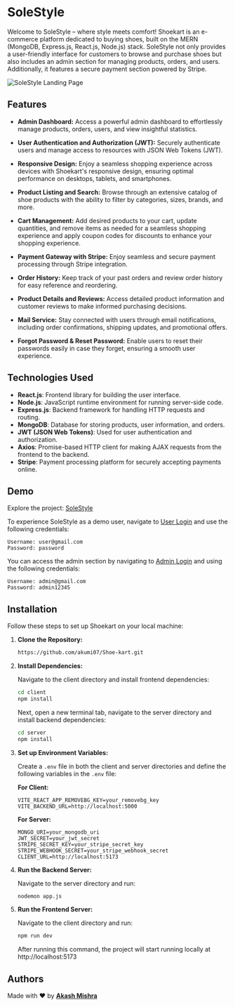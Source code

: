 # SoleStyle

Welcome to SoleStyle – where style meets comfort! Shoekart is an e-commerce platform dedicated to buying shoes, built on the MERN (MongoDB, Express.js, React.js, Node.js) stack. SoleStyle not only provides a user-friendly interface for customers to browse and purchase shoes but also includes an admin section for managing products, orders, and users. Additionally, it features a secure payment section powered by Stripe.

![SoleStyle Landing Page](./client/src/Images/bannerShoes2.jpg)

## Features

- **Admin Dashboard:** Access a powerful admin dashboard to effortlessly manage products, orders, users, and view insightful statistics.

- **User Authentication and Authorization (JWT):** Securely authenticate users and manage access to resources with JSON Web Tokens (JWT).

- **Responsive Design:** Enjoy a seamless shopping experience across devices with Shoekart's responsive design, ensuring optimal performance on desktops, tablets, and smartphones.

- **Product Listing and Search:** Browse through an extensive catalog of shoe products with the ability to filter by categories, sizes, brands, and more.

- **Cart Management:** Add desired products to your cart, update quantities, and remove items as needed for a seamless shopping experience and apply coupon codes for discounts to enhance your shopping experience.

- **Payment Gateway with Stripe:** Enjoy seamless and secure payment processing through Stripe integration.

- **Order History:** Keep track of your past orders and review order history for easy reference and reordering.

- **Product Details and Reviews:** Access detailed product information and customer reviews to make informed purchasing decisions.

- **Mail Service:** Stay connected with users through email notifications, including order confirmations, shipping updates, and promotional offers.

- **Forgot Password & Reset Password:** Enable users to reset their passwords easily in case they forget, ensuring a smooth user experience.

## Technologies Used

- **React.js**: Frontend library for building the user interface.
- **Node.js**: JavaScript runtime environment for running server-side code.
- **Express.js**: Backend framework for handling HTTP requests and routing.
- **MongoDB**: Database for storing products, user information, and orders.
- **JWT (JSON Web Tokens)**: Used for user authentication and authorization.
- **Axios**: Promise-based HTTP client for making AJAX requests from the frontend to the backend.
- **Stripe**: Payment processing platform for securely accepting payments online.

## Demo

Explore the project: [SoleStyle](https://sole-style-uik.vercel.app/)

To experience SoleStyle as a demo user, navigate to [User Login](https://sole-style-uik.vercel.app/login) and use the following credentials:

```plaintext
Username: user@gmail.com
Password: password
```

You can access the admin section by navigating to [Admin Login](https://sole-style-uik.vercel.app/adminlogin) and using the following credentials:

```plaintext
Username: admin@gmail.com
Password: admin12345
```

## Installation

Follow these steps to set up Shoekart on your local machine:

1.  **Clone the Repository:**

    ```bash
    https://github.com/akumi07/Shoe-kart.git
    ```

2.  **Install Dependencies:**

    Navigate to the client directory and install frontend dependencies:

    ```bash
    cd client
    npm install
    ```

    Next, open a new terminal tab, navigate to the server directory and install backend dependencies:

    ```bash
    cd server
    npm install
    ```

3.  **Set up Environment Variables:**

    Create a `.env` file in both the client and server directories and define the following variables in the `.env` file:

    **For Client:**

    ```plaintext
    VITE_REACT_APP_REMOVEBG_KEY=your_removebg_key
    VITE_BACKEND_URL=http://localhost:5000
    ```

    **For Server:**

    ```plaintext
    MONGO_URI=your_mongodb_uri
    JWT_SECRET=your_jwt_secret
    STRIPE_SECRET_KEY=your_stripe_secret_key
    STRIPE_WEBHOOK_SECRET=your_stripe_webhook_secret
    CLIENT_URL=http://localhost:5173
    ```

4.  **Run the Backend Server:**

    Navigate to the server directory and run:

    ```bash
    nodemon app.js
    ```

5.  **Run the Frontend Server:**

    Navigate to the client directory and run:

    ```bash
    npm run dev
    ```

    After running this command, the project will start running locally at http://localhost:5173

## Authors

Made with ❤️ by **[Akash Mishra](https://portfolio-akumi07.netlify.app/#home)**
